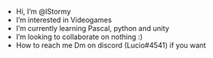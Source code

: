 -  Hi, I’m @lStormy
-  I’m interested in Videogames
-  I’m currently learning Pascal, python and unity
-  I’m looking to collaborate on nothing :)
-  How to reach me Dm on discord (Lucio#4541) if you want 

